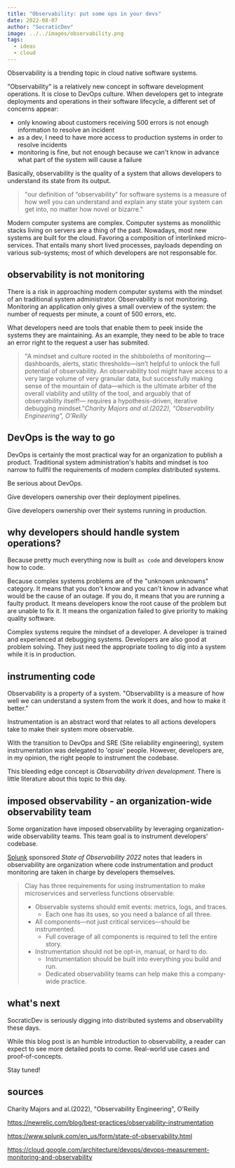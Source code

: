 ```yaml
---
title: "Observability: put some ops in your devs"
date: 2022-08-07
author: "SocraticDev"
image: ../../images/observability.png
tags:
  - ideas
  - cloud
---
```


Observability is a trending topic in cloud native software systems. 

"Observability" is a relatively new concept in software development operations.
It is close to DevOps culture. When developers get to integrate
deployments and operations in their software lifecycle, a different set of
concerns appear:

- only knowing about customers receiving 500 errors is not enough information
  to resolve an incident
- as a dev, I need to have more access to production systems in order to resolve incidents
- monitoring is fine, but not enough because we can't know in advance what part of the
  system will cause a failure

Basically, observability is the quality of a system that allows developers to
understand its state from its output.

> "our definition of “observability” for software systems is a measure of how
> well you can understand and explain any state your system can get into, no
> matter how novel or bizarre."

Modern computer systems are complex. Computer systems as monolithic stacks living on servers are a thing of the
past. Nowadays, most new systems are built for the cloud. Favoring a
composition of interlinked micro-services. That entails many short lived
processes, payloads depending on various sub-systems; most of which developers
are not responsable for.

## observability is not monitoring

There is a risk in approaching modern computer systems with the
mindset of an traditional system administrator. Observability is not
monitoring. Monitoring an application only gives a small overview of the
system: the number of requests per minute, a count of 500 errors, etc.

What developers need are tools that enable them to peek inside the systems they are maintaining.
As an example, they need to be able to trace an error right to the request a
user has submited.

> "A mindset and culture rooted in the shibboleths of monitoring—dashboards,
> alerts, static thresholds—isn’t helpful to unlock the full potential of
> observability. An observability tool might have access to a very large volume
> of very granular data, but successfully making sense of the mountain of
> data—which is the ultimate arbiter of the overall viability and utility of
> the tool, and arguably that of observability itself!— requires a
> hypothesis-driven, iterative debugging mindset."<cite>Charity Majors and
> al.(2022), "Observability Engineering", O'Reilly</cite>

## DevOps is the way to go

DevOps is certainly the most practical way for an organization to publish a
product. Traditional system administration's habits and mindset is too narrow
to fullfil the requirements of modern complex distributed systems.

Be serious about DevOps.

Give developers ownership over their deployment pipelines.

Give developers ownership over their systems running in production.

## why developers should handle system operations? 

Because pretty much everything now is built `as code` and developers know
how to code.

Because complex systems problems are of the "unknown unknowns" category. It
means that you don't know and you can't know in advance what would be the cause of
an outage. If you do, it means that you are running a faulty product. It means
developers know the root cause of the problem but are unable to fix it. It
means the organization failed to give priority to making quality software.

Complex systems require the mindset of a developer. A developer is trained and
experienced at debugging systems. Developers are also good at problem solving. They
just need the appropriate tooling to dig into a system while it is in
production.

## instrumenting code

Observability is a property of a system. "Observability is a measure of how
well we can understand a system from the work it does, and how to make it
better."

Instrumentation is an abstract word that relates to all actions developers take
to make their system more observable.

With the transition to DevOps and SRE (Site reliability engineering), system
instrumentation was delegated to 'opsie' people. However, developers are, in my
opinion, the right people to instrument the codebase.

This bleeding edge concept is _Observability driven development_. There is
little literature about this topic to this day.

## imposed observability - an organization-wide observability team

Some organization have imposed observability by leveraging organization-wide
observability teams. This team goal is to instrument developers' codebase.

[Splunk](splunk.com) sponsored _State of Observability 2022_ notes that leaders
in observability are organization where code instrumentation and product
monitoring are taken in charge by developers themselves.

> Clay has three requirements for using instrumentation to make microservices and serverless functions observable:
>
>  - Observable systems should emit events: metrics, logs, and traces.
>    - Each one has its uses, so you need a balance of all three.
>  - All components—not just critical services—should be instrumented.
>    - Full coverage of all components is required to tell the entire story.
>  - Instrumentation should not be opt-in, manual, or hard to do.
>    - Instrumentation should be built into everything you build and run.
>    - Dedicated observability teams can help make this a company-wide practice.

## what's next

SocraticDev is seriously digging into distributed systems and observability
these days. 

While this blog post is an humble introduction to observability, a reader can expect to
see more detailed posts to come. Real-world use cases and proof-of-concepts.

Stay tuned!

## sources

Charity Majors and al.(2022), "Observability Engineering", O'Reilly

https://newrelic.com/blog/best-practices/observability-instrumentation

https://www.splunk.com/en_us/form/state-of-observability.html

https://cloud.google.com/architecture/devops/devops-measurement-monitoring-and-observability